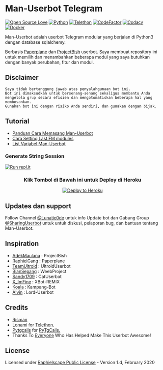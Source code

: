 # Man-Userbot Telegram

[![Open Source Love](https://badges.frapsoft.com/os/v2/open-source.png?v=103)](https://github.com/mrismanaziz/Man-Userbot)
[![Python](https://img.shields.io/badge/Python-3.9.7-blue?logo=python&logoColor=yellow)](https://python.org)
[![Telethon](https://img.shields.io/badge/Telethon-1.23.0-blue?logo=github)](https://github.com/LonamiWebs/Telethon)
[![CodeFactor](https://www.codefactor.io/repository/github/mrismanaziz/man-userbot/badge)](https://www.codefactor.io/repository/github/mrismanaziz/man-userbot/badge/man-userbot)
[![Codacy](https://app.codacy.com/project/badge/Grade/f9ee19c0de7c498ea85b0f95b8f2df1d)](https://www.codacy.com/gh/mrismanaziz/Man-Userbot/dashboard)
[![Docker](https://img.shields.io/docker/image-size/mrismanaziz/man-userbot/buster?label=Docker%20Image%20Size&logo=docker)](https://hub.docker.com/r/mrismanaziz/man-userbot/tags)

Man-Userbot adalah userbot Telegram modular yang berjalan di Python3 dengan database sqlalchemy.

Berbasis [Paperplane](https://github.com/RaphielGang/Telegram-UserBot) dan [ProjectBish](https://github.com/adekmaulana/ProjectBish) userbot.
Saya membuat repository ini untuk memilih dan menambahkan beberapa modul yang saya butuhkan dengan banyak perubahan, fitur dan modul.

## Disclaimer

```
Saya tidak bertanggung jawab atas penyalahgunaan bot ini.
Bot ini dimaksudkan untuk bersenang-senang sekaligus membantu Anda
mengelola grup secara efisien dan mengotomatiskan beberapa hal yang membosankan.
Gunakan bot ini dengan risiko Anda sendiri, dan gunakan dengan bijak.
```

## Tutorial

* [Panduan Cara Memasang Man-Userbot](https://mrismanaziz.medium.com/cara-memasang-userbot-telegram-repo-man-userbot-deploy-di-heroku-c56d1f8b5537)
* [Cara Setting Last.FM modules](https://telegra.ph/How-to-set-up-LastFM-module-for-Paperplane-userbot-11-02)
* [List Variabel Man-Userbot](https://telegra.ph/List-Variabel-Heroku-untuk-Man-Userbot-09-22)

### Generate String Session
[![Run repl.it](https://img.shields.io/badge/run-string__session.py-blue?style=for-the-badge&logo=repl.it)](https://repl.it/@mrismanaziz/stringenSession?lite=1&outputonly=1)

  <h3 align="center">Klik Tombol di Bawah ini untuk Deploy di Heroku</h3>
  <p align="center"><a href="https://heroku.com/deploy?template=https://github.com/tofikdn/Deploy-Man"><img src="https://www.herokucdn.com/deploy/button.png" alt="Deploy to Heroku" target="_blank"/></a></p>

## Updates dan support

Follow Channel [@Lunatic0de](https://t.me/Lunatic0de) untuk info Update bot dan Gabung Group [@SharingUserbot](https://t.me/SharingUserbot) untuk untuk diskusi, pelaporan bug, dan bantuan tentang Man-Userbot.

## Inspiration
* [AdekMaulana](https://github.com/adekmaulana) : ProjectBish
* [RaphielGang](https://github.com/RaphielGang) : Paperplane
* [TeamUltroid](https://github.com/TeamUltroid/Ultroid) :  UltroidUserbot
* [BianSepang](https://github.com/BianSepang/WeebProject) : WeebProject
* [Sandy1709](https://github.com/sandy1709/catuserbot) : CatUserbot
* [X_ImFine](https://github.com/ximfine) :  XBot-REMIX
* [Koala](https://github.com/ManusiaRakitan/Kampang-Bot) : Kampang-Bot
* [Alvin](https://github.com/Zora24/Lord-Userbot) : Lord-Userbot

## Credits
* [Risman](https://github.com/mrismanaziz)
* [Lonami](https://github.com/LonamiWebs/) for [Telethon.](https://github.com/LonamiWebs/Telethon)
* [Pytgcalls](https://github.com/pytgcalls) for [PyTgCalls.](https://github.com/pytgcalls/pytgcalls)
* Thanks To [Everyone](https://github.com/mrismanaziz/Man-Userbot/graphs/contributors) Who Has Helped Make This Userbot Awesome!

## License
Licensed under [Raphielscape Public License](https://github.com/mrismanaziz/Man-Userbot/blob/Man-Userbot/LICENSE) - Version 1.d, February 2020

